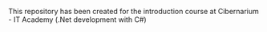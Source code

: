 This repository has been created for the introduction course at Cibernarium - IT Academy (.Net development with C#)
